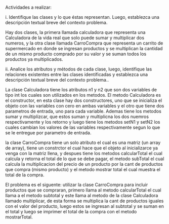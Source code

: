 Actividades a realizar:

i. Identifique las clases y lo que éstas representan. Luego, establezca una descripción textual breve del contexto problema.

Hay dos clases, la primera llamada calculadora que representa una Calculadora de la vida real que solo puede sumar y multiplicar dos numeros, y la otra clase llamada CarroCompra que representa un carrito de supermercado en donde se ingresan productos y se multiplican la cantidad de un mismo producto comprado por su valor y se suman todos los productos ya multiplicados. 

ii. Analice los atributos y métodos de cada clase, luego, identifique las relaciones existentes entre las clases identificadas y establezca una descripción textual breve del contexto problema..

La clase Calculadora tiene los atributos n1 y n2 que son dos variables de tipo int los cuales son utilizados en los metodos. El metodo Calculadora es el constructor, en esta clase hay dos constructores, uno que se inicializa el objeto con las variables con cero en ambas variables y el otro que tiene dos parametros de entrada, uno para cada variable. Ademas tiene los metodos sumar y multiplizcar, que estos suman y multiplicna los dos nuemros respectivamente y los retorno y luego tiene los metodos setN1 y setN2 los cuales cambian los valores de las variables respectivamente segun lo que se le entregue por parametro de entrada.

la clase CarroCompra tiene un solo atributo el cual es una matriz (un array de array), tiene un constrctor el cual hace que el objeto al inicializarce ya venga con la matriz llena, y despues tiene los metodos calcularTotal el cual calcula y retorna el total de lo que se debe pagar, el metodo subTotal el cual calcula la multiplicacion del precio de un producto por la cant de productos que compra (mismo producto) y el metodo mostrar total el cual muestra el total de la compra.

El problema es el siguente: utilizar la clase CarroCompra para incluir productos que se compraran, primero llama al metodo calcularTotal el cual llama a el metodo subtotal y este llama al metodo de la clase Calculadora llamado multiplicar, de esta forma se multiplica la cant de productos iguales con el valor del producto, luego estos se ingresan al subtotal y se suman en el total y luego se imprimer el total de la compra con el metodo mostrarTotal.